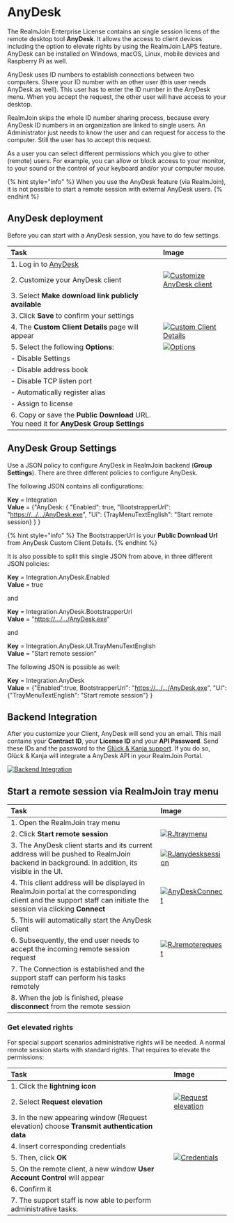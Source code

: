 # AnyDesk

The RealmJoin Enterprise License contains an single session licens of the remote desktop tool **AnyDesk**. It allows the access to client devices including the option to elevate rights by using the RealmJoin LAPS feature. AnyDesk can be installed on Windows, macOS, Linux, mobile devices and Raspberry Pi as well.

AnyDesk uses ID numbers to establish connections between two computers. Share your ID number with an other user \(this user needs AnyDesk as well\). This user has to enter the ID number in the AnyDesk menu. When you accept the request, the other user will have access to your desktop.

RealmJoin skips the whole ID number sharing process, because every AnyDesk ID numbers in an organization are linked to single users. An Administrator just needs to know the user and can request for access to the computer. Still the user has to accept this request.

As a user you can select different permissions which you give to other \(remote\) users. For example, you can allow or block access to your monitor, to your sound or the control of your keyboard and/or your computer mouse.

{% hint style="info" %}
When you use the AnyDesk feature \(via RealmJoin\), it is not possible to start a remote session with external AnyDesk users.
{% endhint %}

## AnyDesk deployment

Before you can start with a AnyDesk session, you have to do few settings.

| Task | Image |
| :--- | :--- |
| 1. Log in to [AnyDesk](https://my.anydesk.com/login) |  |
| 2. Customize your AnyDesk client | [![Customize AnyDesk client](.gitbook/assets/anydesk7.png)](https://github.com/realmjoin/realmjoin-gitbooks/tree/3c2250fcc0d712e1b40ac535a1766b57ce01910c/docs/media/anydesk7.png) |
| 3. Select **Make download link publicly available** |  |
| 3. Click **Save** to confirm your settings |  |
| 4. The **Custom Client Details** page will appear | [![Custom Client Details](.gitbook/assets/anydesk8.png)](https://github.com/realmjoin/realmjoin-gitbooks/tree/3c2250fcc0d712e1b40ac535a1766b57ce01910c/docs/media/anydesk8.png) |
| 5. Select the following **Options**: | [![Options](.gitbook/assets/anydesk8_2.png)](https://github.com/realmjoin/realmjoin-gitbooks/tree/3c2250fcc0d712e1b40ac535a1766b57ce01910c/docs/media/anydesk8_2.png) |
| - Disable Settings |  |
| - Disable address book |  |
| - Disable TCP listen port |  |
| - Automatically register alias |  |
| - Assign to license |  |
| 6. Copy or save the **Public Download** URL. You need it for **AnyDesk Group Settings** |  |

## AnyDesk Group Settings

Use a JSON policy to configure AnyDesk in RealmJoin backend \(**Group Settings**\). There are three different policies to configure AnyDesk.

The following JSON contains all configurations:

**Key** = Integration  
**Value** = {"AnyDesk: { "Enabled": true, "BootstrapperUrl": "[https://.../.../AnyDesk.exe](https://.../.../AnyDesk.exe)", "Ui": {TrayMenuTextEnglish": "Start remote session} } }

{% hint style="info" %}
The BootstrapperUrl is your **Public Download Url** from AnyDesk Custom Client Details.
{% endhint %}

It is also possible to split this single JSON from above, in three different JSON policies:

**Key** = Integration.AnyDesk.Enabled  
**Value** = true

and

**Key** = Integration.AnyDesk.BootstrapperUrl  
**Value** = "[https://.../.../AnyDesk.exe](https://.../.../AnyDesk.exe)"

and

**Key** = Integration.AnyDesk.UI.TrayMenuTextEnglish  
**Value** = "Start remote session"

The following JSON is possible as well:

**Key** = Integration.AnyDesk  
**Value** = {"Enabled":true, BootstrapperUrl": "[https://.../.../AnyDesk.exe](https://.../.../AnyDesk.exe)", "UI":{"TrayMenuTextEnglish": "Start remote session"} }

## Backend Integration

After you customize your Client, AnyDesk will send you an email. This mail contains your **Contract ID**, your **License ID** and your **API Password**. Send these IDs and the password to the [Glück & Kanja support](mailto:support@glueckkanja.com). If you do so, Glück & Kanja will integrate a AnyDesk API in your RealmJoin Portal.

[![Backend Integration](.gitbook/assets/anydesk9.png)](https://github.com/realmjoin/realmjoin-gitbooks/tree/3c2250fcc0d712e1b40ac535a1766b57ce01910c/docs/media/anydesk9.png)

## Start a remote session via RealmJoin tray menu

| Task | Image |
| :--- | :--- |
| 1. Open the RealmJoin tray menu |  |
| 2. Click **Start remote session** | [![RJtraymenu](.gitbook/assets/anydesk1.png)](https://github.com/realmjoin/realmjoin-gitbooks/tree/3c2250fcc0d712e1b40ac535a1766b57ce01910c/docs/media/anydesk1.png) |
| 3. The AnyDesk client starts and its current address will be pushed to RealmJoin backend in background. In addition, its visible in the UI. | [![RJanydesksession](.gitbook/assets/anydesk2.png)](https://github.com/realmjoin/realmjoin-gitbooks/tree/3c2250fcc0d712e1b40ac535a1766b57ce01910c/docs/media/anydesk2.png) |
| 4. This client address will be displayed in RealmJoin portal at the corresponding client and the support staff can initiate the session via clicking **Connect** | [![AnyDeskConnect](.gitbook/assets/anydesk3.png)](https://github.com/realmjoin/realmjoin-gitbooks/tree/3c2250fcc0d712e1b40ac535a1766b57ce01910c/docs/media/anydesk3.png) |
| 5. This will automatically start the AnyDesk client |  |
| 6. Subsequently, the end user needs to accept the incoming remote session request | [![RJremoterequest](.gitbook/assets/anydesk4.png)](https://github.com/realmjoin/realmjoin-gitbooks/tree/3c2250fcc0d712e1b40ac535a1766b57ce01910c/docs/media/anydesk4.png) |
| 7. The Connection is established and the support staff can perform his tasks remotely |  |
| 8. When the job is finished, please **disconnect** from the remote session |  |

### Get elevated rights

For special support scenarios administrative rights will be needed. A normal remote session starts with standard rights. That requires to elevate the permissions:

| Task | Image |
| :--- | :--- |
| 1. Click the **lightning icon** |  |
| 2. Select **Request elevation** | [![Request elevation](.gitbook/assets/anydesk5.png)](https://github.com/realmjoin/realmjoin-gitbooks/tree/3c2250fcc0d712e1b40ac535a1766b57ce01910c/docs/media/anydesk5.png) |
| 3. In the new appearing window \(Request elevation\) choose **Transmit authentication data** |  |
| 4. Insert corresponding credentials |  |
| 5. Then, click **OK** | [![Credentials](.gitbook/assets/anydesk6.png)](https://github.com/realmjoin/realmjoin-gitbooks/tree/3c2250fcc0d712e1b40ac535a1766b57ce01910c/docs/media/anydesk6.png) |
| 5. On the remote client, a new window **User Account Control** will appear |  |
| 6. Confirm it |  |
| 7. The support staff is now able to perform administrative tasks. |  |
